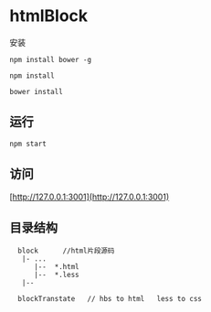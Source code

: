 # htmlBlock

安装

```
npm install bower -g

npm install

bower install

```

## 运行
```
npm start
```
## 访问

 [http://127.0.0.1:3001](http://127.0.0.1:3001)



## 目录结构
```
  block      //html片段源码
   |- ...
      |--  *.html
      |--  *.less
   |--
   
  blockTranstate   // hbs to html   less to css
  
  ```
  
